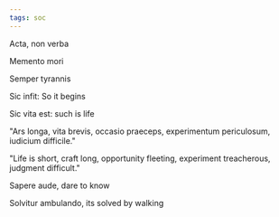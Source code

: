```yaml
---
tags: soc
---
```


Acta, non verba 

Memento mori 

Semper tyrannis

Sic infit: So it begins 

Sic vita est: such is life 

"Ars longa, vita brevis, occasio praeceps, experimentum periculosum, iudicium difficile."

"Life is short, craft long, opportunity fleeting, experiment treacherous, judgment difficult."

Sapere aude, dare to know 

Solvitur ambulando, its solved by walking 